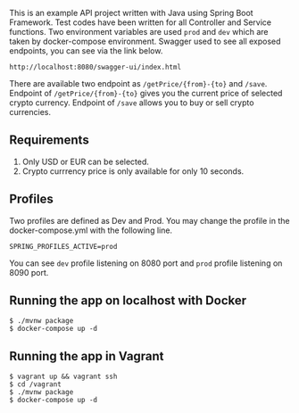 This is an example API project written with Java using Spring Boot Framework. Test codes have been written for all Controller and Service functions.
Two environment variables are used `prod` and `dev` which are taken by docker-compose environment. Swagger used to see all exposed endpoints, you can see via the link below.

```
http://localhost:8080/swagger-ui/index.html
```

There are available two endpoint as `/getPrice/{from}-{to}` and `/save`. Endpoint of `/getPrice/{from}-{to}` gives you the current price of selected crypto currency. Endpoint of `/save` allows you to buy or sell crypto currencies.

## Requirements
1. Only USD or EUR can be selected.
2. Crypto currrency price is only available for only 10 seconds.


## Profiles
Two profiles are defined as Dev and Prod. You may change the profile in the docker-compose.yml with the following line.

`SPRING_PROFILES_ACTIVE=prod`

You can see `dev` profile listening on 8080 port and `prod` profile listening on 8090 port.


## Running the app on localhost with Docker

```shell
$ ./mvnw package
$ docker-compose up -d
```


## Running the app in Vagrant

```shell
$ vagrant up && vagrant ssh
$ cd /vagrant
$ ./mvnw package
$ docker-compose up -d
```
